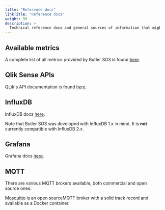 ```yaml
---
title: "Reference docs"
linkTitle: "Reference docs"
weight: 90
description: >
  Technical reference docs and general sources of information that might be useful.
---
```


## Available metrics

A complete list of all metrics provided by Butler SOS is found [here](/docs/reference/available_metrics/).

## Qlik Sense APIs

QLik's API documentation is found [here](https://help.qlik.com/en-US/sense-developer/September2019/Content/Sense_Helpsites/APIs-and-SDKs.htmhttps://help.qlik.com/en-US/sense-developer/February2021/Content/Sense_Helpsites/APIs-and-SDKs.htm).

## InfluxDB

InfluxDB docs [here](https://docs.influxdata.com/influxdb/v1.8/).

Note that Butler SOS was developed with InfluxDB 1.x in mind. It is **not** currently compatible with InfluxDB 2.x.

## Grafana

Grafana docs [here](https://grafana.com/docs/).

## MQTT

There are various MQTT brokers available, both commercial and open source ones.

[Mosquitto](https://mosquitto.org/) is an open sourceMQTT broker with a solid track record and available as a Docker container.
